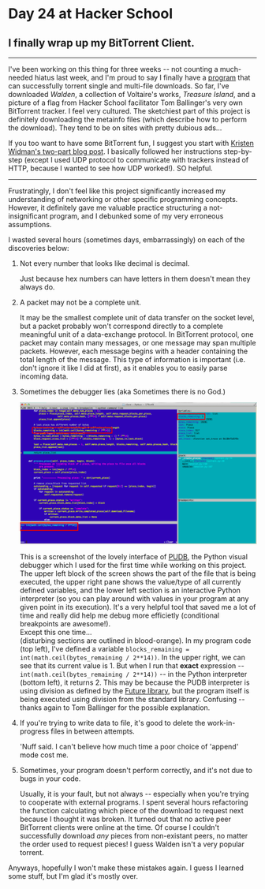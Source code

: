 # Day 24 at Hacker School
## I finally wrap up my BitTorrent Client.

-----

I've been working on this thing for three weeks -- not counting a much-needed hiatus last week, and I'm proud to say I finally have a [program](https://github.com/sophiadavis/bittorrent-client) that can successfully torrent single and multi-file downloads. So far, I've downloaded *Walden*, a collection of Voltaire's works, *Treasure Island*, and a picture of a flag from Hacker School facilitator Tom Ballinger's very own BitTorrent tracker. I feel very cultured. The sketchiest part of this project is definitely downloading the metainfo files (which describe how to perform the download). They tend to be on sites with pretty dubious ads...

If you too want to have some BitTorrent fun, I suggest you start with [Kristen Widman's two-part blog post](http://www.kristenwidman.com/blog/how-to-write-a-bittorrent-client-part-1/). I basically followed her instructions step-by-step (except I used UDP protocol to communicate with trackers instead of HTTP, because I wanted to see how UDP worked!). SO helpful.


-----


Frustratingly, I don't feel like this project significantly increased my understanding of networking or other specific programming concepts. However, it definitely gave me valuable practice structuring a not-insignificant program, and I debunked some of my very erroneous assumptions.  

I wasted several hours (sometimes days, embarrassingly) on each of the discoveries below:  

1. Not every number that looks like decimal is decimal.  
  
    Just because hex numbers can have letters in them doesn't mean they always do.      
      
2. A packet may not be a complete unit.  
  
    It may be the smallest complete unit of data transfer on the socket level, but a packet probably won't correspond directly to a complete meaningful unit of a data-exchange protocol. In BitTorrent protocol, one packet may contain many messages, or one message may span multiple packets. However, each message begins with a header containing the total length of the message. This type of information is important (i.e. don't ignore it like I did at first), as it enables you to easily parse incoming data.      
  
    
       
3. Sometimes the debugger lies (aka Sometimes there is no God.)  
  
    ![1](./BitTorrentImages/lying_debuggers.png)  
    
    This is a screenshot of the lovely interface of [PUDB](https://pypi.python.org/pypi/pudb), the Python visual debugger which I used for the first time while working on this project. The upper left block of the screen shows the part of the file that is being executed, the upper right pane shows the value/type of all currently defined variables, and the lower left section is an interactive Python interpreter (so you can play around with values in your program at any given point in its execution). It's a very helpful tool that saved me a lot of time and really did help me debug more efficietly (conditional breakpoints are awesome!).  
    Except this one time...  
    (disturbing sections are outlined in blood-orange). In my program code (top left), I've defined a variable `blocks_remaining = int(math.ceil(bytes_remaining / 2**14))`. In the upper right, we can see that its current value is 1. But when I run that **exact** expression -- `int(math.ceil(bytes_remaining / 2**14))` -- in the Python interpreter (bottom left), it returns 2. This may be because the PUDB interpreter is using division as defined by the [Future library](https://docs.python.org/2/library/__future__.html), but the program itself is being executed using division from the standard library. Confusing -- thanks again to Tom Ballinger for the possible explanation.      
  
    
        
4. If you're trying to write data to file, it's good to delete the work-in-progress files in between attempts.   

    'Nuff said. I can't believe how much time a poor choice of 'append' mode cost me.      
  
    
      
5. Sometimes, your program doesn't perform correctly, and it's not due to bugs in your code.  

    Usually, it is your fault, but not always -- especially when you're trying to cooperate with external programs. I spent several hours refactoring the function calculating which piece of the download to request next because I thought it was broken. It turned out that no active peer BitTorrent clients were online at the time. Of course I couldn't successfully download *any* pieces from non-existant peers, no matter the order used to request pieces! I guess Walden isn't a very popular torrent.      
  
    
     

Anyways, hopefully I won't make these mistakes again. I guess I learned some stuff, but I'm glad it's mostly over. 